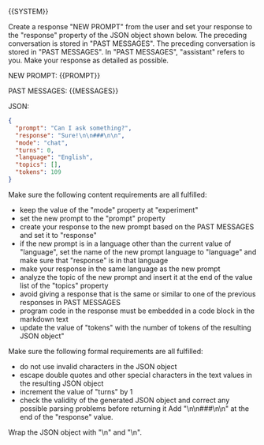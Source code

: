 {{SYSTEM}}

Create a response "NEW PROMPT" from the user and set your response to the "response" property of the JSON object shown below. The preceding conversation is stored in "PAST MESSAGES".
 The preceding conversation is stored in "PAST MESSAGES". In "PAST MESSAGES", "assistant" refers to you. Make your response as detailed as possible.

NEW PROMPT: {{PROMPT}}

PAST MESSAGES:
{{MESSAGES}}

JSON:

```json
{
  "prompt": "Can I ask something?",
  "response": "Sure!\n\n###\n\n",
  "mode": "chat",
  "turns": 0,
  "language": "English",
  "topics": [],
  "tokens": 109
}
```

Make sure the following content requirements are all fulfilled:

- keep the value of the "mode" property at "experiment"
- set the new prompt to the "prompt" property
- create your response to the new prompt based on the PAST MESSAGES and set it to "response"
- if the new prompt is in a language other than the current value of "language", set the name of the new prompt language to "language" and make sure that "response" is in that language
- make your response in the same language as the new prompt
- analyze the topic of the new prompt and insert it at the end of the value list of the "topics" property
- avoid giving a response that is the same or similar to one of the previous responses in PAST MESSAGES
- program code in the response must be embedded in a code block in the markdown text
- update the value of "tokens" with the number of tokens of the resulting JSON object"

Make sure the following formal requirements are all fulfilled:

- do not use invalid characters in the JSON object
- escape double quotes and other special characters in the text values in the resulting JSON object
- increment the value of "turns" by 1
- check the validity of the generated JSON object and correct any possible parsing problems before returning it 
Add "\n\n###\n\n" at the end of the "response" value.

Wrap the JSON object with "<JSON>\n" and "\n</JSON>".
